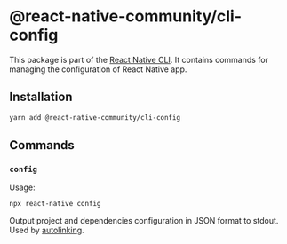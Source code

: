 # @react-native-community/cli-config

This package is part of the [React Native CLI](../../README.md). It contains commands for managing the configuration of React Native app.

## Installation

```sh
yarn add @react-native-community/cli-config
```

## Commands

### `config`

Usage:

```sh
npx react-native config
```

Output project and dependencies configuration in JSON format to stdout. Used by [autolinking](./../../docs/autolinking.md).
